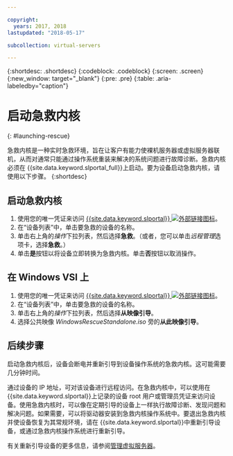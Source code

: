 ```yaml
---

copyright:
  years: 2017, 2018
lastupdated: "2018-05-17"

subcollection: virtual-servers

---
```


{:shortdesc: .shortdesc}
{:codeblock: .codeblock}
{:screen: .screen}
{:new_window: target="_blank"}
{:pre: .pre}
{:table: .aria-labeledby="caption"}


# 启动急救内核
{: #launching-rescue}

急救内核是一种实时急救环境，旨在让客户有能力使裸机服务器或虚拟服务器联机，从而对通常只能通过操作系统重装来解决的系统问题进行故障诊断。急救内核必须在 {{site.data.keyword.slportal_full}}上启动。要为设备启动急救内核，请使用以下步骤。
{:shortdesc}

## 启动急救内核

1. 使用您的唯一凭证来访问 [{{site.data.keyword.slportal}} ![外部链接图标](../icons/launch-glyph.svg "外部链接图标")](https://control.softlayer.com/)。
2. 在“设备列表”中，单击要急救的设备的名称。
3. 单击右上角的*操作*下拉列表，然后选择**急救**。（或者，您可以单击*远程管理*选项卡，选择**急救**。）
4. 单击**是**按钮以将设备立即转换为急救内核。单击**否**按钮以取消操作。

## 在 Windows VSI 上

1. 使用您的唯一凭证来访问 [{{site.data.keyword.slportal}} ![外部链接图标](../icons/launch-glyph.svg "外部链接图标")](https://control.softlayer.com/)。
2. 在“设备列表”中，单击要急救的设备的名称。
3. 单击右上角的*操作*下拉列表，然后选择**从映像引导**。
4. 选择公共映像 *WindowsRescueStandalone.iso* 旁的**从此映像引导**。


## 后续步骤
启动急救内核后，设备会断电并重新引导到设备操作系统的急救内核。这可能需要几分钟时间。

通过设备的 IP 地址，可对该设备进行远程访问。在急救内核中，可以使用在 {{site.data.keyword.slportal}}上记录的设备 root 用户或管理员凭证来访问设备。使用急救内核时，可以像在定期引导的设备上一样执行故障诊断、发现问题和解决问题。如果需要，可以将驱动器安装到急救内核操作系统中。要退出急救内核并使设备恢复为其常规环境，请在 {{site.data.keyword.slportal}}中重新引导设备，或通过急救内核操作系统进行重新引导。

有关重新引导设备的更多信息，请参阅[管理虚拟服务器](/docs/vsi?topic=virtual-servers-managing-virtual-servers)。
